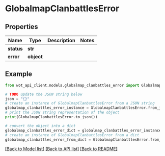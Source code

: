 # GlobalmapClanbattlesError


## Properties

Name | Type | Description | Notes
------------ | ------------- | ------------- | -------------
**status** | **str** |  | 
**error** | **object** |  | 

## Example

```python
from wot_api_client.models.globalmap_clanbattles_error import GlobalmapClanbattlesError

# TODO update the JSON string below
json = "{}"
# create an instance of GlobalmapClanbattlesError from a JSON string
globalmap_clanbattles_error_instance = GlobalmapClanbattlesError.from_json(json)
# print the JSON string representation of the object
print(GlobalmapClanbattlesError.to_json())

# convert the object into a dict
globalmap_clanbattles_error_dict = globalmap_clanbattles_error_instance.to_dict()
# create an instance of GlobalmapClanbattlesError from a dict
globalmap_clanbattles_error_from_dict = GlobalmapClanbattlesError.from_dict(globalmap_clanbattles_error_dict)
```
[[Back to Model list]](../README.md#documentation-for-models) [[Back to API list]](../README.md#documentation-for-api-endpoints) [[Back to README]](../README.md)


